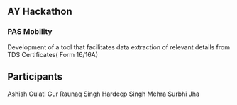 ## AY Hackathon
### PAS Mobility
Development of a tool that facilitates data extraction of relevant details from TDS Certificates( Form 16/16A) 
## Participants

Ashish Gulati
Gur Raunaq Singh
Hardeep Singh Mehra
Surbhi Jha
